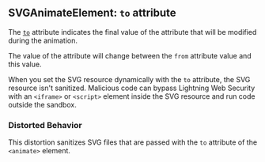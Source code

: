 ## SVGAnimateElement: `to` attribute

The [`to`](https://developer.mozilla.org/en-US/docs/Web/SVG/Attribute/To) attribute indicates the final value of the attribute that will be modified during the animation.

The value of the attribute will change between the `from` attribute value and this value.

When you set the SVG resource dynamically with the `to` attribute, the SVG resource isn't sanitized. Malicious code can bypass Lightning Web Security with an `<iframe>` or `<script>` element inside the SVG resource and run code outside the sandbox. 

### Distorted Behavior

This distortion sanitizes SVG files that are passed with the `to` attribute of the `<animate>` element.

